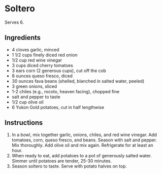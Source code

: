 # Soltero

Serves 6.

## Ingredients

- 4 cloves garlic, minced
- 1 1/2 cups finely diced red onion
- 1/2 cup red wine vinegar
- 3 cups diced cherry tomatoes
- 3 ears corn (2 generous cups), cut off the cob
- 8 ounces queso fresco, diced
- 30 ounces fava beans (shelled, blanched in salted water, peeled)
- 3 green onions, sliced
- 1-2 chiles (e.g., rocoto, heaven facing), chopped fine
- salt and pepper to taste
- 1/2 cup olive oil
- 6 Yukon Gold potatoes, cut in half lengthwise

## Instructions

1. In a bowl, mix together garlic, onions, chiles, and red wine vinegar. Add tomatoes, corn, queso fresco, and beans. Season with salt and pepper. Mix thoroughly. Add olive oil and mix again. Refrigerate for at least an hour.
2. When ready to eat, add potatoes to a pot of generously salted water. Simmer until potatoes are tender, 25-30 minutes.
3. Season soltero to taste. Serve with potato halves on top.
